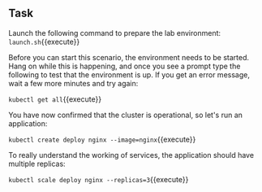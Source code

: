 ## Task

Launch the following command to prepare the lab environment:
`launch.sh`{{execute}}

Before you can start this scenario, the environment needs to be started. Hang on while this is happening, and once you see a prompt type the following to test that the environment is up. If you get an error message, wait a few more minutes and try again:

`kubectl get all`{{execute}}

You have now confirmed that the cluster is operational, so let's run an application:

`kubectl create deploy nginx --image=nginx`{{execute}}

To really understand the working of services, the application should have multiple replicas:

`kubectl scale deploy nginx --replicas=3`{{execute}}
